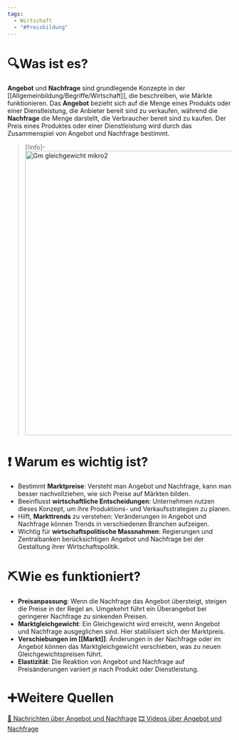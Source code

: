 ```yaml
---
tags:
  - Wirtschaft
  - "#Preisbildung"
---
```

# 🔍Was ist es?
**Angebot** und **Nachfrage** sind grundlegende Konzepte in der [[Allgemeinbildung/Begriffe/Wirtschaft]], die beschreiben, wie Märkte funktionieren. Das **Angebot** bezieht sich auf die Menge eines Produkts oder einer Dienstleistung, die Anbieter bereit sind zu verkaufen, während die **Nachfrage** die Menge darstellt, die Verbraucher bereit sind zu kaufen. Der Preis eines Produktes oder einer Dienstleistung wird durch das Zusammenspiel von Angebot und Nachfrage bestimmt. 
>[!info]- 
><a title="by my self, Public domain, via Wikimedia Commons" href="https://commons.wikimedia.org/wiki/File:Gm_gleichgewicht_mikro2.jpg"><img width="640" alt="Gm gleichgewicht mikro2" src="https://upload.wikimedia.org/wikipedia/commons/thumb/5/56/Gm_gleichgewicht_mikro2.jpg/640px-Gm_gleichgewicht_mikro2.jpg"></a>
# ❗ Warum es wichtig ist?
- Bestimmt **Marktpreise**: Versteht man Angebot und Nachfrage, kann man besser nachvollziehen, wie sich Preise auf Märkten bilden.
- Beeinflusst **wirtschaftliche Entscheidungen**: Unternehmen nutzen dieses Konzept, um ihre Produktions- und Verkaufsstrategien zu planen.
- Hilft, **Markttrends** zu verstehen: Veränderungen in Angebot und Nachfrage können Trends in verschiedenen Branchen aufzeigen.
- Wichtig für **wirtschaftspolitische Massnahmen**: Regierungen und Zentralbanken berücksichtigen Angebot und Nachfrage bei der Gestaltung ihrer Wirtschaftspolitik.

# ⛏Wie es funktioniert?
- **Preisanpassung**: Wenn die Nachfrage das Angebot übersteigt, steigen die Preise in der Regel an. Umgekehrt führt ein Überangebot bei geringerer Nachfrage zu sinkenden Preisen.
- **Marktgleichgewicht**: Ein Gleichgewicht wird erreicht, wenn Angebot und Nachfrage ausgeglichen sind. Hier stabilisiert sich der Marktpreis.
- **Verschiebungen im [[Markt]]**: Änderungen in der Nachfrage oder im Angebot können das Marktgleichgewicht verschieben, was zu neuen Gleichgewichtspreisen führt.
- **Elastizität**: Die Reaktion von Angebot und Nachfrage auf Preisänderungen variiert je nach Produkt oder Dienstleistung.

# ➕Weitere Quellen
[📄 Nachrichten über Angebot und Nachfrage](https://www.google.com/search?q=Angebot+und+Nachfrage&tbm=nws)
[🎞 Videos über Angebot und Nachfrage](https://www.google.com/search?q=Angebot+und+Nachfrage&tbm=vid)